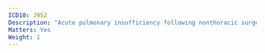 ```yaml
---
ICD10: J952
Description: "Acute pulmonary insufficiency following nonthoracic surgery"
Matters: Yes
Weight: 1
---
```


